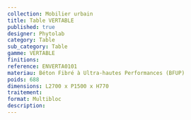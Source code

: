 ```yaml
---
collection: Mobilier urbain
title: Table VERTABLE 
published: true
designer: Phytolab
category: Table
sub_category: Table
gamme: VERTABLE
finitions: 
reference: ENVERTA0101
materiau: Béton Fibré à Ultra-hautes Performances (BFUP)
poids: 688
dimensions: L2700 x P1500 x H770 
traitement: 
format: Multibloc
description: 
---
```

